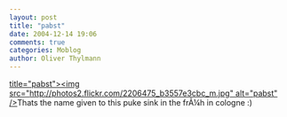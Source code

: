 ```yaml
---
layout: post
title: "pabst"
date: 2004-12-14 19:06
comments: true
categories: Moblog
author: Oliver Thylmann
---
```



[ title=&quot;pabst&quot;&gt;&lt;img src=&quot;http://photos2.flickr.com/2206475_b3557e3cbc_m.jpg&quot; alt=&quot;pabst&quot; /&gt;](http://www.flickr.com/photos/oliver/2206475/)Thats the name given to this puke sink in the frÃ¼h in cologne :)


